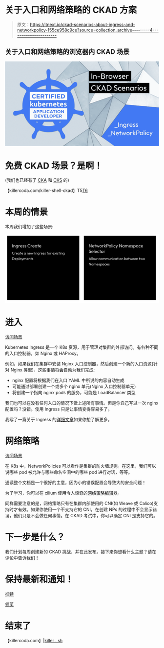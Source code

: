 # 关于入口和网络策略的 CKAD 方案

> 原文：<https://itnext.io/ckad-scenarios-about-ingress-and-networkpolicy-155ce958c9ce?source=collection_archive---------4----------------------->

## 关于入口和网络策略的浏览器内 CKAD 场景

![](img/cb9152947f846e4fb2e690cfff8b6bea.png)

# 免费 CKAD 场景？是啊！

(我们也已经有了 [CKA](https://killercoda.com/killer-shell-cka) 和 [CKS](https://killercoda.com/killer-shell-cks) 的)

【killercoda.com/killer-shell-ckad】T5[T6](https://killercoda.com/killer-shell-ckad)

# 本周的情景

本周我们增加了这些场景:

[![](img/006a97a39816a5bf0f01ba869bac93e7.png)](https://killercoda.com/killer-shell-ckad)

# 进入

[访问场景](https://killercoda.com/killer-shell-ckad/scenario/ingress-create)

Kubernetes Ingress 是一个 K8s 资源，用于管理对集群的外部访问。有各种不同的入口控制器，如 Nginx 或 HAProxy。

例如，如果我们在集群中安装 Nginx 入口控制器，然后创建一个新的入口资源(针对 Nginx 类型)，这些事情将会自动为我们完成:

*   nginx 配置将根据我们在入口 YAML 中所说的内容自动生成
*   可能通过部署创建一个或多个 nginx 单元(Nginx 入口控制器单元)
*   将创建一个指向 nginx pods 的服务，可能是 LoadBalancer 类型

我们也可以在没有任何入口的情况下做上述所有事情。但是你自己写过一次 nginx 配置吗？没错。使用 Ingress 只是让事情变得容易多了。

我写了一篇关于 Ingress 的[详细文章](https://wuestkamp.medium.com/kubernetes-ingress-simply-visually-explained-d9cad44e4419?source=friends_link&sk=e8ca596700f5b58c7ab0d85d4dab6386)如果你想了解更多。

# 网络策略

[访问场景](https://killercoda.com/killer-shell-ckad/scenario/networkpolicy-namespace-communication)

在 K8s 中，NetworkPolicies 可以看作是集群的防火墙规则。在这里，我们可以说哪些 pod 被允许与哪些命名空间中的哪些 pod 进行对话，等等。

通读整个文档是一个很好的主意，因为小的错误配置会导致大的安全问题！

为了学习，你可以在 cilium 使用令人惊奇的[网络策略编辑器](https://editor.cilium.io/)。

同样需要注意的是，网络策略只有在集群内部使用的 CNI(如 Weave 或 Calico)支持时才有效。如果你使用一个不支持它的 CNI，在创建 NPs 的过程中不会显示错误，他们只是不会做任何事情。在 CKAD 考试中，你可以确定 CNI 是支持它的。

# 下一步是什么？

我们计划每周创建新的 CKAD 挑战，并在此发布。接下来你想看什么主题？请在评论中告诉我们！

# 保持最新和通知！

[推特](https://twitter.com/killercoda)

[领英](https://www.linkedin.com/company/killercoda)

# 结束了

【killercoda.com】|[killer . sh](https://killer.sh/)